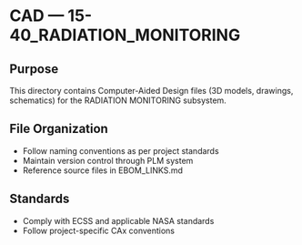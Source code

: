 # CAD — 15-40_RADIATION_MONITORING

## Purpose

This directory contains Computer-Aided Design files (3D models, drawings, schematics) for the RADIATION MONITORING subsystem.

## File Organization

- Follow naming conventions as per project standards
- Maintain version control through PLM system
- Reference source files in EBOM_LINKS.md

## Standards

- Comply with ECSS and applicable NASA standards
- Follow project-specific CAx conventions
